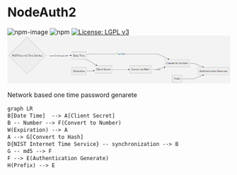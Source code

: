 # NodeAuth2
![npm-image]
![npm](https://img.shields.io/npm/dt/mira-db)
[![License: LGPL v3](https://img.shields.io/badge/License-LGPL%20v3-blue.svg)](https://www.gnu.org/licenses/lgpl-3.0)
![enter image description here](https://github.com/Nodeclient/NodeAuth2/raw/master/docs/images/flow.png)

 Network based one time password genarete

```mermaid
graph LR
B[Date Time]  --> A[Client Secret]
B -- Number --> F(Convert to Number)
W(Expiration) --> A
A --> G[Convert to Hash]
D{NIST Internet Time Service} -- synchronization --> B
G -- md5 --> F 
F --> E(Authentication Generate)
H(Prefix) --> E
```

   [npm-image]: https://img.shields.io/npm/v/mira-db.svg?style=flat 
   [npm-url]: https://npmjs.org/package/mira-db  
